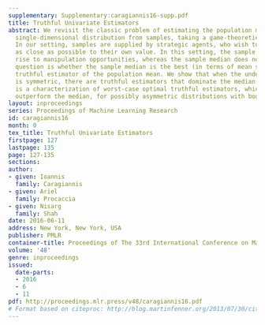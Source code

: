 ```yaml
---
supplementary: Supplementary:caragiannis16-supp.pdf
title: Truthful Univariate Estimators
abstract: We revisit the classic problem of estimating the population mean of an unknown
  single-dimensional distribution from samples, taking a game-theoretic viewpoint.
  In our setting, samples are supplied by strategic agents, who wish to pull the estimate
  as close as possible to their own value. In this setting, the sample mean gives
  rise to manipulation opportunities, whereas the sample median does not. Our key
  question is whether the sample median is the best (in terms of mean squared error)
  truthful estimator of the population mean. We show that when the underlying distribution
  is symmetric, there are truthful estimators that dominate the median. Our main result
  is a characterization of worst-case optimal truthful estimators, which provably
  outperform the median, for possibly asymmetric distributions with bounded support.
layout: inproceedings
series: Proceedings of Machine Learning Research
id: caragiannis16
month: 0
tex_title: Truthful Univariate Estimators
firstpage: 127
lastpage: 135
page: 127-135
sections: 
author:
- given: Ioannis
  family: Caragiannis
- given: Ariel
  family: Procaccia
- given: Nisarg
  family: Shah
date: 2016-06-11
address: New York, New York, USA
publisher: PMLR
container-title: Proceedings of The 33rd International Conference on Machine Learning
volume: '48'
genre: inproceedings
issued:
  date-parts:
  - 2016
  - 6
  - 11
pdf: http://proceedings.mlr.press/v48/caragiannis16.pdf
# Format based on citeproc: http://blog.martinfenner.org/2013/07/30/citeproc-yaml-for-bibliographies/
---
```

